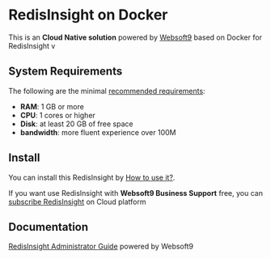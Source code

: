 # RedisInsight on Docker  

This is an **Cloud Native solution** powered by [Websoft9](https://www.websoft9.com) based on Docker for RedisInsight v

## System Requirements

The following are the minimal [recommended requirements](https://docs.redis.com/latest/ri/installing/install-docker/):

* **RAM**: 1 GB or more
* **CPU**: 1 cores or higher
* **Disk**: at least 20 GB of free space
* **bandwidth**: more fluent experience over 100M  

## Install

You can install this RedisInsight by [How to use it?](https://github.com/Websoft9/docker-library#how-to-use-it).   

If you want use RedisInsight with **Websoft9 Business Support** free, you can [subscribe RedisInsight](https://www.websoft9.com/apps) on Cloud platform

## Documentation

[RedisInsight Administrator Guide](https://support.websoft9.com/docs/redisinsight) powered by Websoft9
